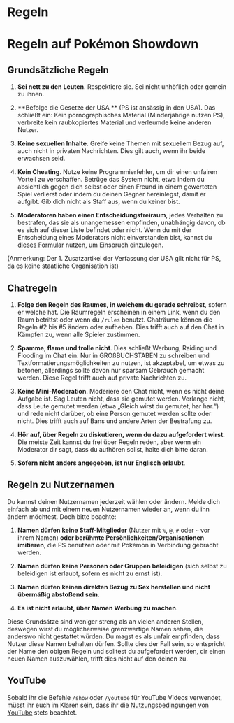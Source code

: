 # Regeln

# Regeln auf Pokémon Showdown

## Grundsätzliche Regeln

1. **Sei nett zu den Leuten**. Respektiere sie. Sei nicht unhöflich oder gemein zu ihnen.

2. **Befolge die Gesetze der USA ** (PS ist ansässig in den USA). Das schließt ein: Kein pornographisches Material (Minderjährige nutzen PS), verbreite kein raubkopiertes Material und verleumde keine anderen Nutzer.

3. **Keine sexuellen Inhalte**. Greife keine Themen mit sexuellem Bezug auf, auch nicht in privaten Nachrichten. Dies gilt auch, wenn ihr beide erwachsen seid.

4. **Kein Cheating**. Nutze keine Programmierfehler, um dir einen unfairen Vorteil zu verschaffen. Betrüge das System nicht, etwa indem du absichtlich gegen dich selbst oder einen Freund in einem gewerteten Spiel verlierst oder indem du deinen Gegner hereinlegst, damit er aufgibt. Gib dich nicht als Staff aus, wenn du keiner bist.

5. **Moderatoren haben einen Entscheidungsfreiraum**, jedes Verhalten zu bestrafen, das sie als unangemessen empfinden, unabhängig davon, ob es sich auf dieser Liste befindet oder nicht. Wenn du mit der Entscheidung eines Moderators nicht einverstanden bist, kannst du [dieses Formular](https://play.pokemonshowdown.com/view-help-request--appeal) nutzen, um Einspruch einzulegen.

(Anmerkung: Der 1. Zusatzartikel der Verfassung der USA gilt nicht für PS, da es keine staatliche Organisation ist)

## Chatregeln

1. **Folge den Regeln des Raumes, in welchem du gerade schreibst**, sofern er welche hat. Die Raumregeln erscheinen in einem Link, wenn du den Raum betrittst oder wenn du `/rules` benutzt. Chaträume können die Regeln #2 bis #5 ändern oder aufheben. Dies trifft auch auf den Chat in Kämpfen zu, wenn alle Spieler zustimmen.

2. **Spamme, flame und trolle nicht**. Dies schließt Werbung, Raiding und Flooding im Chat ein. Nur in GROßBUCHSTABEN zu schreiben und Textformatierungsmöglichkeiten zu nutzen, ist akzeptabel, um etwas zu betonen, allerdings sollte davon nur sparsam Gebrauch gemacht werden. Diese Regel trifft auch auf private Nachrichten zu.

3. **Keine Mini-Moderation**. Moderiere den Chat nicht, wenn es nicht deine Aufgabe ist. Sag Leuten nicht, dass sie gemutet werden. Verlange nicht, dass Leute gemutet werden (etwa „Gleich wirst du gemutet, har har.“) und rede nicht darüber, ob eine Person gemutet werden sollte oder nicht. Dies trifft auch auf Bans und andere Arten der Bestrafung zu.

4. **Hör auf, über Regeln zu diskutieren, wenn du dazu aufgefordert wirst**. Die meiste Zeit kannst du frei über Regeln reden, aber wenn ein Moderator dir sagt, dass du aufhören sollst, halte dich bitte daran.

5. **Sofern nicht anders angegeben, ist nur Englisch erlaubt**.

## Regeln zu Nutzernamen

Du kannst deinen Nutzernamen jederzeit wählen oder ändern. Melde dich einfach ab und mit einem neuen Nutzernamen wieder an, wenn du ihn ändern möchtest. Doch bitte beachte:

1. **Namen dürfen keine Staff-Mitglieder** (Nutzer mit `%`, `@`, `#` oder `~` vor ihrem Namen) **oder berühmte Persönlichkeiten/Organisationen imitieren**, die PS benutzen oder mit Pokémon in Verbindung gebracht werden.

2. **Namen dürfen keine Personen oder Gruppen beleidigen** (sich selbst zu beleidigen ist erlaubt, sofern es nicht zu ernst ist).

3. **Namen dürfen keinen direkten Bezug zu Sex herstellen und nicht übermäßig abstoßend sein**.

4. **Es ist nicht erlaubt, über Namen Werbung zu machen**.

Diese Grundsätze sind weniger streng als an vielen anderen Stellen, deswegen wirst du möglicherweise grenzwertige Namen sehen, die anderswo nicht gestattet würden. Du magst es als unfair empfinden, dass Nutzer diese Namen behalten dürfen. Sollte dies der Fall sein, so entspricht der Name den obigen Regeln und solltest du aufgefordert werden, dir einen neuen Namen auszuwählen, trifft dies nicht auf den deinen zu.

## YouTube

Sobald ihr die Befehle `/show` oder `/youtube` für YouTube Videos verwendet, müsst ihr euch im Klaren sein, dass ihr die [Nutzungsbedingungen von YouTube](https://www.youtube.com/static?template=terms&gl=DE) stets beachtet.
